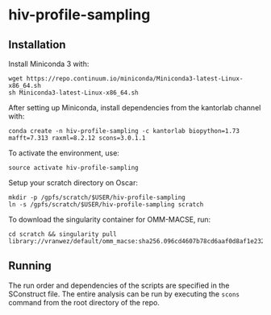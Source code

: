 # hiv-profile-sampling

## Installation

Install Miniconda 3 with:

    wget https://repo.continuum.io/miniconda/Miniconda3-latest-Linux-x86_64.sh
    sh Miniconda3-latest-Linux-x86_64.sh

After setting up Miniconda, install dependencies from the kantorlab channel with:

    conda create -n hiv-profile-sampling -c kantorlab biopython=1.73 mafft=7.313 raxml=8.2.12 scons=3.0.1.1

To activate the environment, use:

    source activate hiv-profile-sampling

Setup your scratch directory on Oscar:

    mkdir -p /gpfs/scratch/$USER/hiv-profile-sampling
    ln -s /gpfs/scratch/$USER/hiv-profile-sampling scratch

To download the singularity container for OMM-MACSE, run:

    cd scratch && singularity pull library://vranwez/default/omm_macse:sha256.096cd4607b78cd6aaf0d8af1e232e43824405320d155c5343f9c0a713595976c

## Running

The run order and dependencies of the scripts are specified in the SConstruct
file.  The entire analysis can be run by executing the `scons` command from the
root directory of the repo.

